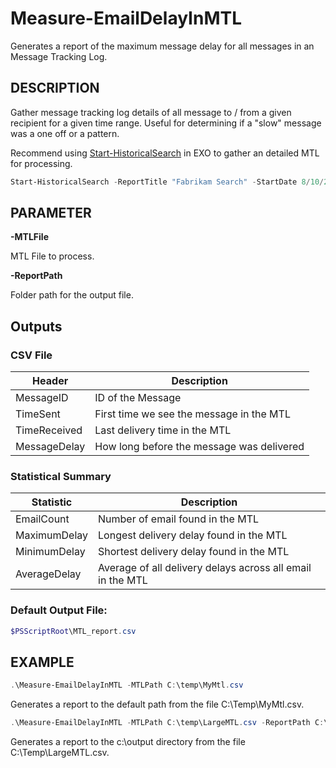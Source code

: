 # Measure-EmailDelayInMTL
Generates a report of the maximum message delay for all messages in an Message Tracking Log.

## DESCRIPTION
Gather message tracking log details of all message to / from a given recipient for a given time range. Useful for determining if a "slow" message was a one off or a pattern.

Recommend using [Start-HistoricalSearch](https://learn.microsoft.com/en-us/powershell/module/exchange/start-historicalsearch?view=exchange-ps) in EXO to gather an detailed MTL for processing.

``` PowerShell
Start-HistoricalSearch -ReportTitle "Fabrikam Search" -StartDate 8/10/2024 -EndDate 8/12/2024 -ReportType MessageTraceDetail -SenderAddress michelle@fabrikam.com -NotifyAddress chris@contoso.com
```

## PARAMETER

**-MTLFile**

MTL File to process.

**-ReportPath**

Folder path for the output file.


## Outputs

### CSV File

| Header | Description |
| ------ | ----------- |
| MessageID | ID of the Message |
| TimeSent |  First time we see the message in the MTL |
| TimeReceived | Last delivery time in the MTL |
| MessageDelay | How long before the message was delivered |

### Statistical Summary

| Statistic | Description |
| --------- | ----------- |
| EmailCount | Number of email found in the MTL |
| MaximumDelay | Longest delivery delay found in the MTL |
| MinimumDelay | Shortest delivery delay found in the MTL |
| AverageDelay | Average of all delivery delays across all email in the MTL |

### Default Output File:
``` PowerShell
$PSScriptRoot\MTL_report.csv
```

## EXAMPLE
``` PowerShell
.\Measure-EmailDelayInMTL -MTLPath C:\temp\MyMtl.csv
```
Generates a report to the default path from the file C:\Temp\MyMtl.csv.

``` PowerShell
.\Measure-EmailDelayInMTL -MTLPath C:\temp\LargeMTL.csv -ReportPath C:\output
```
Generates a report to the c:\output directory from the file C:\Temp\LargeMTL.csv.
